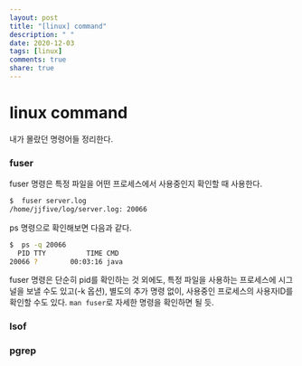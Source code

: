 ```yaml
---
layout: post
title: "[linux] command"
description: " "
date: 2020-12-03
tags: [linux]
comments: true
share: true
---
```


# linux command

내가 몰랐던 명령어들 정리한다.

### fuser

fuser 명령은 특정 파일을 어떤 프로세스에서 사용중인지 확인할 때 사용한다.

```bash
$  fuser server.log
/home/jjfive/log/server.log: 20066
```

ps 명령으로 확인해보면 다음과 같다.

```bash
$  ps -q 20066
  PID TTY          TIME CMD
20066 ?        00:03:16 java
```

fuser 명령은 단순히 pid를 확인하는 것 외에도, 특정 파일을 사용하는 프로세스에 시그널을 보낼 수도 있고(-k 옵션), 별도의 추가 명령 없이, 사용중인 프로세스의 사용자ID를 확인할 수도 있다.
`man fuser`로 자세한 명령을 확인하면 될 듯.

### lsof

### pgrep
